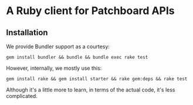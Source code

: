 # A Ruby client for Patchboard APIs

## Installation

We provide Bundler support as a courtesy:

    gem install bundler && bundle && bundle exec rake test

However, internally, we mostly use this:

    gem install rake && gem install starter && rake gem:deps && rake test

Although it's a little more to learn, in terms of the actual code, it's less
complicated.

